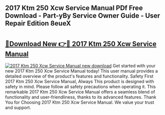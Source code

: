## 2017 Ktm 250 Xcw Service Manual PDf Free Download - Part-yBy Service Owner Guide - User Repair Edition 8eueX

# <h2><a href="http://bc61888.oget.top/?id=2017+Ktm+250+Xcw+Service+Manual">🔗Download New 👉🔴 2017 Ktm 250 Xcw Service Manual</a></h2>

[![2017 Ktm 250 Xcw Service Manual new download](https://i.imgur.com/5g1atiW.png)](http://bc61888.oget.top/?id=2017+Ktm+250+Xcw+Service+Manual)
Get started with your new 2017 Ktm 250 Xcw Service Manual today! This user manual provides a detailed overview of the product's features and functionality. Safety First 2017 Ktm 250 Xcw Service Manual, Always This product is designed with safety in mind. Please follow all safety precautions when operating it. This remarkable 2017 Ktm 250 Xcw Service Manual offers a seamless blend of functionality and user-friendliness, thanks to its advanced features. Thank You for Choosing 2017 Ktm 250 Xcw Service Manual. We value your trust and support.
